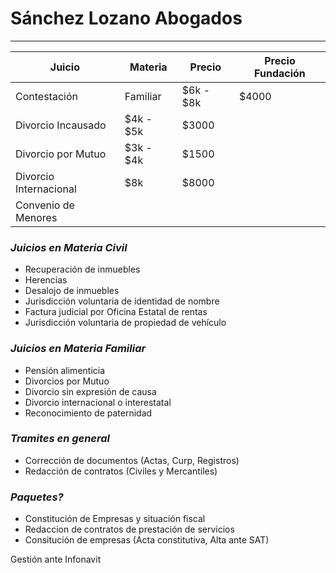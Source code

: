 # Sánchez Lozano Abogados
---

| Juicio| Materia | Precio | Precio Fundación |
|---|---|---|---|
|Contestación|Familiar|$6k - $8k|$4000|
|Divorcio Incausado|$4k - $5k|$3000|
|Divorcio por Mutuo|$3k - $4k|$1500|
|Divorcio Internacional|$8k|$8000|
|Convenio de Menores|||


### *Juicios en Materia Civil*
-   Recuperación de inmuebles
-   Herencias
-   Desalojo de inmuebles
-   Jurisdicción voluntaria de identidad de nombre
-   Factura judicial por Oficina Estatal de rentas
-   Jurisdicción voluntaria de propiedad de vehículo

### *Juicios en Materia Familiar*
-   Pensión alimenticia
-   Divorcios por Mutuo
-   Divorcio sin expresión de causa
-   Divorcio internacional o interestatal
-   Reconocimiento de paternidad

### *Tramites en general*
-   Corrección de documentos (Actas, Curp, Registros)
-   Redacción de contratos (Civiles y Mercantiles)

### *Paquetes?*
-   Constitución de Empresas y situación fiscal
-   Redaccion de contratos de prestación de servicios
-   Consitución de empresas (Acta constitutiva, Alta ante SAT)

Gestión ante Infonavit